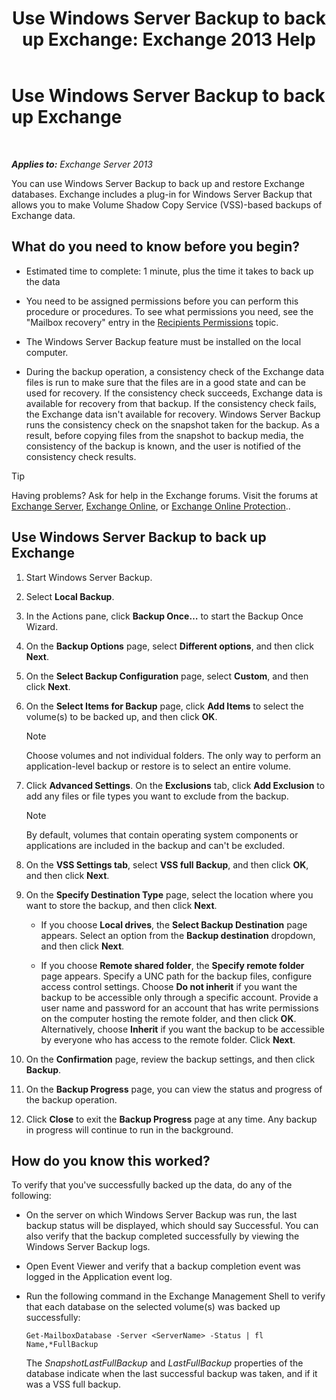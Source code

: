 ﻿---
title: 'Use Windows Server Backup to back up Exchange: Exchange 2013 Help'
TOCTitle: Use Windows Server Backup to back up Exchange
ms:assetid: 188a8291-0a41-4ca2-b6d2-94242e2b1ffc
ms:mtpsurl: https://technet.microsoft.com/en-us/library/Dd876854(v=EXCHG.150)
ms:contentKeyID: 48384847
ms.date: 12/09/2016
mtps_version: v=EXCHG.150
---

# Use Windows Server Backup to back up Exchange

 

_**Applies to:** Exchange Server 2013_


You can use Windows Server Backup to back up and restore Exchange databases. Exchange includes a plug-in for Windows Server Backup that allows you to make Volume Shadow Copy Service (VSS)-based backups of Exchange data.

## What do you need to know before you begin?

  - Estimated time to complete: 1 minute, plus the time it takes to back up the data

  - You need to be assigned permissions before you can perform this procedure or procedures. To see what permissions you need, see the "Mailbox recovery" entry in the [Recipients Permissions](recipients-permissions-exchange-2013-help.md) topic.

  - The Windows Server Backup feature must be installed on the local computer.

  - During the backup operation, a consistency check of the Exchange data files is run to make sure that the files are in a good state and can be used for recovery. If the consistency check succeeds, Exchange data is available for recovery from that backup. If the consistency check fails, the Exchange data isn't available for recovery. Windows Server Backup runs the consistency check on the snapshot taken for the backup. As a result, before copying files from the snapshot to backup media, the consistency of the backup is known, and the user is notified of the consistency check results.


> [!TIP]
> Having problems? Ask for help in the Exchange forums. Visit the forums at <A href="https://go.microsoft.com/fwlink/p/?linkid=60612">Exchange Server</A>, <A href="https://go.microsoft.com/fwlink/p/?linkid=267542">Exchange Online</A>, or <A href="https://go.microsoft.com/fwlink/p/?linkid=285351">Exchange Online Protection</A>..



## Use Windows Server Backup to back up Exchange

1.  Start Windows Server Backup.

2.  Select **Local Backup**.

3.  In the Actions pane, click **Backup Once…** to start the Backup Once Wizard.

4.  On the **Backup Options** page, select **Different options**, and then click **Next**.

5.  On the **Select Backup Configuration** page, select **Custom**, and then click **Next**.

6.  On the **Select Items for Backup** page, click **Add Items** to select the volume(s) to be backed up, and then click **OK**.
    

    > [!NOTE]
    > Choose volumes and not individual folders. The only way to perform an application-level backup or restore is to select an entire volume.



7.  Click **Advanced Settings**. On the **Exclusions** tab, click **Add Exclusion** to add any files or file types you want to exclude from the backup.
    

    > [!NOTE]
    > By default, volumes that contain operating system components or applications are included in the backup and can't be excluded.



8.  On the **VSS Settings tab**, select **VSS full Backup**, and then click **OK**, and then click **Next**.

9.  On the **Specify Destination Type** page, select the location where you want to store the backup, and then click **Next**.
    
      - If you choose **Local drives**, the **Select Backup Destination** page appears. Select an option from the **Backup destination** dropdown, and then click **Next**.
    
      - If you choose **Remote shared folder**, the **Specify remote folder** page appears. Specify a UNC path for the backup files, configure access control settings. Choose **Do not inherit** if you want the backup to be accessible only through a specific account. Provide a user name and password for an account that has write permissions on the computer hosting the remote folder, and then click **OK**. Alternatively, choose **Inherit** if you want the backup to be accessible by everyone who has access to the remote folder. Click **Next**.

10. On the **Confirmation** page, review the backup settings, and then click **Backup**.

11. On the **Backup Progress** page, you can view the status and progress of the backup operation.

12. Click **Close** to exit the **Backup Progress** page at any time. Any backup in progress will continue to run in the background.

## How do you know this worked?

To verify that you've successfully backed up the data, do any of the following:

  - On the server on which Windows Server Backup was run, the last backup status will be displayed, which should say Successful. You can also verify that the backup completed successfully by viewing the Windows Server Backup logs.

  - Open Event Viewer and verify that a backup completion event was logged in the Application event log.

  - Run the following command in the Exchange Management Shell to verify that each database on the selected volume(s) was backed up successfully:
    
        Get-MailboxDatabase -Server <ServerName> -Status | fl Name,*FullBackup
    
    The *SnapshotLastFullBackup* and *LastFullBackup* properties of the database indicate when the last successful backup was taken, and if it was a VSS full backup.

